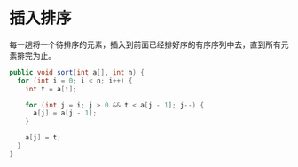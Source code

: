 # 插入排序

每一趟将一个待排序的元素，插入到前面已经排好序的有序序列中去，直到所有元素排完为止。

```java
public void sort(int a[], int n) {
  for (int i = 0; i < n; i++) {
    int t = a[i];

    for (int j = i; j > 0 && t < a[j - 1]; j--) {
      a[j] = a[j - 1];
    }

    a[j] = t;
  }
}
```

